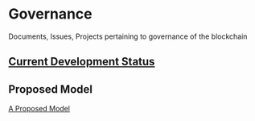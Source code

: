# Governance
Documents, Issues, Projects pertaining to governance of the blockchain

## [Current Development Status](https://github.com/CasperLabs/Governance/wiki/Current-Status)

## Proposed Model

[A Proposed Model](https://github.com/CasperLabs/Governance/wiki/A-proposed-Governance-Model)

